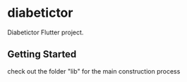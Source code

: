 # diabetictor

Diabetictor Flutter project.

## Getting Started

check out the folder "lib" for the main construction process
